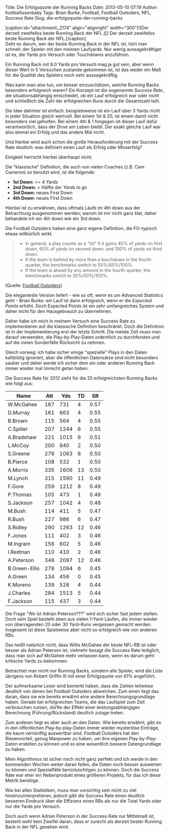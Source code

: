 Title: Die Erfolgsquote der Running Backs
Date: 2013-05-10 07:19
Author: footballissexbaby
Tags: Brian Burke, Football, Football Outsiders, NFL, Success Rate
Slug: die-erfolgsquote-der-running-backs

<div>
[caption id="attachment\_2174" align="alignright" width="300"]![Der
derzeit zweifellos beste Running Back der NFL.][] Der derzeit zweifellos
beste Running Back der NFL.[/caption]

</div>
Geht es darum, wer der beste Running Back in der NFL ist, hört man
schnell: der Spieler mit den meisten Laufyards. Nur wenig
aussagekräftiger ist es, die Yards pro Versuch oder Touchdowns
anzuführen.

Ein Running Back mit 6.0 Yards pro Versuch mag ja gut sein, aber wenn
dieser Wert in 5 Versuchen zustande gekommen ist, ist das weder ein Maß
für die Qualität des Spielers noch sehr aussagekräftig.

Was kann man also tun, um besser einzuschätzen, welche Running Backs
besonders erfolgreich waren? Ein Konzept ist die sogenannte *Success
Rate*, die situationsabhängig entscheidet, ob ein Lauf erfolgreich war
oder nicht und schließlich die Zahl der erfolgreichen Runs durch die
Gesamtzahl teilt.

Die Idee dahinter ist einfach: beispielsweise ist ein Lauf über 3 Yards
nicht in jeder Situation gleich wertvoll. Bei einem 1st & 20, ist einem
damit nicht besonders viel geholfen. Bei einem 4th & 1 hingegen ist
dieser Lauf dafür verantwortlich, dass der Drive am Leben bleibt. Der
exakt gleiche Lauf war also einmal ein Erfolg und das andere Mal nicht.

Und hierbei wird auch schon die große Herausforderung mit der Success
Rate deutlich: was definiert einen Lauf als Erfolg oder Misserfolg?

Einigkeit herrscht hierbei überhaupt nicht.

Die "klassische" Definition, die auch von vielen Coaches (z.B. Cam
Cameron) so benutzt wird, ist die folgende:

-   **1st Down:** \>= 4 Yards
-   **2nd Down:** \> Hälfte der *Yards to go*
-   **3rd Down:** neues First Down
-   **4th Down:** neues First Down

Hierbei ist zu erwähnen, dass oftmals Läufe im 4th down aus der
Betrachtung ausgenommen werden; warum ist mir nicht ganz klar, daher
behandele ich ein 4th down wie ein 3rd down.

Die Football Outsiders haben eine ganz eigene Definition, die FO-typisch
etwas willkürlich wirkt.

> -   In general, a play counts as a "hit" if it gains 40% of yards on
>     first down, 60% of yards on second down, and 100% of yards on
>     third down.
> -   If the team is behind by more than a touchdown in the fourth
>     quarter, the benchmarks switch to 50%/65%/100%.
> -   If the team is ahead by any amount in the fourth quarter, the
>     benchmarks switch to 30%/50%/100%.

(Quelle: [Football Outsiders][])

Die eleganteste Version liefert - wie so oft, wenn es um Advanced
Statistics geht - Brian Burke: ein Lauf ist dann erfolgreich, wenn er
die *Expected Points* erhöht. Doch Expected Points ist ein sehr
umfangreiches System und daher nicht für den Hausgebrauch zu übernehmen.

Daher habe ich mich in meinem Versuch eine Success Rate zu
implementieren auf die klassische Definition beschränkt. Doch die
Definition ist in der Implementierung erst der letzte Schritt. Die
meiste Zeit muss man darauf verwenden, die Play-by-Play-Daten ordentlich
zu durchforsten und auf die vielen Sonderfälle Rücksicht zu nehmen.

Gleich vorweg: ich habe sicher einige "spezielle" Plays in den Daten
kaltblütig ignoriert, aber die öffentlichen Datensätze sind nicht
besonders sauber und daher werde ich sicher dem ein oder anderen Running
Back immer wieder mal Unrecht getan haben.

Die Success Rate für 2012 sieht für die 25 erfolgreichsten Running Backs
wie folgt aus:

<table>
<thead>
<tr>
<th>
Name

</th>
<th>
Att

</th>
<th>
Yds

</th>
<th>
TD

</th>
<th>
SR

</th>
<tr>
</thead>
<tbody>
<tr>
<td>
W.McGahee

</td>
<td>
167

</td>
<td>
731

</td>
<td>
4

</td>
<td>
0.57

</td>
</tr>
<tr>
<td>
D.Murray

</td>
<td>
161

</td>
<td>
663

</td>
<td>
4

</td>
<td>
0.55

</td>
</tr>
<tr>
<td>
B.Brown

</td>
<td>
115

</td>
<td>
564

</td>
<td>
4

</td>
<td>
0.55

</td>
</tr>
<tr>
<td>
C.Spiller

</td>
<td>
207

</td>
<td>
1244

</td>
<td>
6

</td>
<td>
0.55

</td>
</tr>
<tr>
<td>
A.Bradshaw

</td>
<td>
221

</td>
<td>
1015

</td>
<td>
6

</td>
<td>
0.51

</td>
</tr>
<tr>
<td>
L.McCoy

</td>
<td>
200

</td>
<td>
840

</td>
<td>
2

</td>
<td>
0.50

</td>
</tr>
<tr>
<td>
S.Greene

</td>
<td>
276

</td>
<td>
1063

</td>
<td>
8

</td>
<td>
0.50

</td>
</tr>
<tr>
<td>
B.Pierce

</td>
<td>
108

</td>
<td>
532

</td>
<td>
1

</td>
<td>
0.50

</td>
</tr>
<tr>
<td>
A.Morris

</td>
<td>
335

</td>
<td>
1606

</td>
<td>
13

</td>
<td>
0.50

</td>
</tr>
<tr>
<td>
M.Lynch

</td>
<td>
315

</td>
<td>
1590

</td>
<td>
11

</td>
<td>
0.49

</td>
</tr>
<tr>
<td>
F.Gore

</td>
<td>
259

</td>
<td>
1212

</td>
<td>
8

</td>
<td>
0.49

</td>
</tr>
<tr>
<td>
P.Thomas

</td>
<td>
105

</td>
<td>
473

</td>
<td>
1

</td>
<td>
0.49

</td>
</tr>
<tr>
<td>
S.Jackson

</td>
<td>
257

</td>
<td>
1042

</td>
<td>
4

</td>
<td>
0.48

</td>
</tr>
<tr>
<td>
M.Bush

</td>
<td>
114

</td>
<td>
411

</td>
<td>
5

</td>
<td>
0.47

</td>
</tr>
<tr>
<td>
R.Bush

</td>
<td>
227

</td>
<td>
986

</td>
<td>
6

</td>
<td>
0.47

</td>
</tr>
<tr>
<td>
S.Ridley

</td>
<td>
290

</td>
<td>
1263

</td>
<td>
12

</td>
<td>
0.46

</td>
</tr>
<tr>
<td>
F.Jones

</td>
<td>
111

</td>
<td>
402

</td>
<td>
3

</td>
<td>
0.46

</td>
</tr>
<tr>
<td>
M.Ingram

</td>
<td>
156

</td>
<td>
602

</td>
<td>
5

</td>
<td>
0.46

</td>
</tr>
<tr>
<td>
I.Redman

</td>
<td>
110

</td>
<td>
410

</td>
<td>
2

</td>
<td>
0.46

</td>
</tr>
<tr>
<td>
A.Peterson

</td>
<td>
348

</td>
<td>
2097

</td>
<td>
12

</td>
<td>
0.46

</td>
</tr>
<tr>
<td>
B.Green-Ellis

</td>
<td>
278

</td>
<td>
1094

</td>
<td>
6

</td>
<td>
0.45

</td>
</tr>
<tr>
<td>
A.Green

</td>
<td>
134

</td>
<td>
456

</td>
<td>
0

</td>
<td>
0.45

</td>
</tr>
<tr>
<td>
K.Moreno

</td>
<td>
139

</td>
<td>
528

</td>
<td>
4

</td>
<td>
0.44

</td>
</tr>
<tr>
<td>
J.Charles

</td>
<td>
284

</td>
<td>
1513

</td>
<td>
5

</td>
<td>
0.44

</td>
</tr>
<tr>
<td>
F.Jackson

</td>
<td>
115

</td>
<td>
437

</td>
<td>
3

</td>
<td>
0.44

</td>
</tr>
</tbody>
</table>
Die Frage "Wo ist Adrian Peterson???" wird sich sicher fast jedem
stellen. Doch sein Spiel besteht eben aus vielen 1-Yard-Läufen, die
immer wieder von überragenden 20 oder 30 Yard-Runs vergessen gemacht
werden. Insgesamt ist diese Spielweise aber nicht so erfolgreich wie von
anderen RBs.

Das heißt natürlich nicht, dass Willis McGahee der beste NFL-RB ist oder
besser als Adrian Peterson ist, vielmehr besagt die Success Rate
lediglich, dass man sich auf McGahee mehr verlassen kann, wenn es darum
geht kritische Yards zu bekommen.

Betrachtet man nicht nur Running Backs, sondern alle Spieler, wird die
Liste übrigens von Robert Griffin III mit einer Erfolgsquote von 61%
angeführt.

Der aufmerksame Leser wird bemerkt haben, dass die Zahlen teilweise
deutlich von denen bei Football Outsiders abweichen. Zum einen liegt das
daran, dass sie wie bereits erwähnt eine andere Berechnungsgrundlage
haben. Gerade bei erfolgreichen Teams, die das Laufspiel zum Zeit
verbrauchen nutzen, dürfte der Effekt einer leistungsabhängigen
Berechnung (Führung/Rückstand) deutlich zutage treten.

Zum anderen liegt es aber auch an den Daten. Wie bereits erwähnt, gibt
es in den öffentlichen Play-by-play-Daten immer wieder mysteriöse
Einträge, die kaum vernünftig auswertbar sind. Football Outsiders hat
den Riesenvorteil, genug Manpower zu haben, um ihre eigenen
Play-by-Play-Daten erstellen zu können und so eine wesentlich bessere
Datengrundlage zu haben.

Mein Algorithmus ist sicher noch nicht ganz perfekt und ich werde in den
kommenden Wochen weiter daran feilen, die Daten noch besser auswerten zu
können und Spezialfälle berücksichtigen zu können. Doch die Success Rate
war eher ein Nebenprodukt eines größeren Projekts, für das ich diese
Metrik benötige.

Wie bei allen Statistiken, muss man vorsichtig sein nicht zu viel
hineinzuinterpretieren, jedoch gibt die Success Rate einen deutlich
besseren Eindruck über die Effizienz eines RBs als nur die Total Yards
oder nur die Yards pro Versuch.

Doch auch wenn Adrian Peterson in der Success Rate nur Mittelmaß ist,
besteht wohl kein Zweifel daran, dass er zurecht als derzeit bester
Running Back in der NFL gesehen wird.

  [Der derzeit zweifellos beste Running Back der NFL.]: http://footballissexbaby.de/wordpress/wp-content/uploads/2013/05/ap-300x200.jpg
  [Football Outsiders]: http://www.footballoutsiders.com/stat-analysis/2004/introducing-running-back-success-rate
